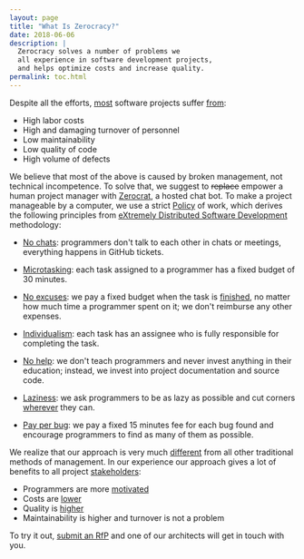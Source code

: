 ```yaml
---
layout: page
title: "What Is Zerocracy?"
date: 2018-06-06
description: |
  Zerocracy solves a number of problems we
  all experience in software development projects,
  and helps optimize costs and increase quality.
permalink: toc.html
---
```


Despite all the efforts,
[most](https://www.projectsmart.co.uk/white-papers/chaos-report.pdf)
software projects suffer
[from](https://www.infoq.com/articles/software-failure-reasons):

  * High labor costs
  * High and damaging turnover of personnel
  * Low maintainability
  * Low quality of code
  * High volume of defects

We believe that most of the above is caused by broken
management, not technical incompetence. To solve that, we
suggest to <del>replace</del> empower a human project manager with
[Zerocrat](http://www.yegor256.com/2018/03/21/zerocracy-announcement.html),
a hosted chat bot.
To make a project manageable by a computer, we use a strict
[Policy](/policy.html) of work, which derives the following principles from
[eXtremely Distributed Software Development](http://www.xdsd.org) methodology:

  * [No chats](http://www.yegor256.com/2014/10/07/stop-chatting-start-coding.html):
    programmers don't talk to each other in chats or meetings, everything
    happens in GitHub tickets.

  * [Microtasking](http://www.yegor256.com/2017/11/28/microtasking.html):
    each task assigned to a programmer has a fixed budget of 30 minutes.

  * [No excuses](http://www.yegor256.com/2014/04/13/no-obligations-principle.html):
    we pay a fixed budget when the task is
    [finished](http://www.yegor256.com/2014/04/15/definition-of-done.html),
    no matter how much time a programmer spent on it; we don't reimburse any other expenses.

  * [Individualism](http://www.yegor256.com/2014/11/24/principles-of-bug-tracking.html):
    each task has an assignee who is fully responsible for completing
    the task.

  * [No help](http://www.yegor256.com/2015/02/16/it-is-not-a-school.html):
    we don't teach programmers and never invest anything in their education;
    instead, we invest into project documentation and source code.

  * [Laziness](http://www.yegor256.com/2015/01/15/how-to-cut-corners.html):
    we ask programmers to be as lazy as possible and cut corners
    [wherever](http://www.yegor256.com/2018/03/06/speed-vs-quality.html)
    they can.

  * [Pay per bug](http://www.yegor256.com/2014/04/13/bugs-are-welcome.html):
    we pay a fixed 15 minutes fee for each bug found and
    encourage programmers to find as many of them as possible.

We realize that our approach is very much
[different](http://www.yegor256.com/2014/04/17/how-xdsd-is-different.html) from all other
traditional methods of management. In our experience
our approach gives a lot of benefits to
all project [stakeholders](http://www.yegor256.com/2016/07/10/software-project-roles.html):

  * Programmers are more [motivated](http://www.yegor256.com/2017/09/19/what-motivates-me.html)
  * Costs are [lower](http://www.yegor256.com/2014/04/11/cost-of-loc.html)
  * Quality is [higher](http://www.yegor256.com/2016/08/05/distributed-teams-are-higher-quality.html)
  * Maintainability is higher and turnover is not a problem

To try it out, [submit an RfP](https://www.0crat.com/rfp)
and one of our architects will get in touch with you.
